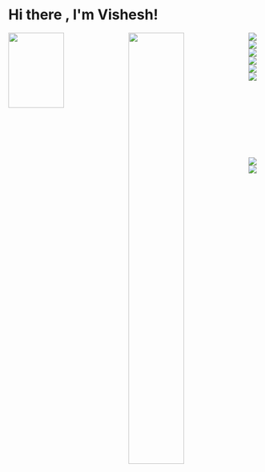# Hi there , I'm Vishesh!
<kbd><img align= "left" width= "47%" height="150px" src="https://github-readme-stats.vercel.app/api?username=Visheshw010&show_icons=true&theme=radical" />
<img align= "left" width= "47%" src="https://github-readme-stats.vercel.app/api/top-langs/?username=Visheshw010&layout=compact" /></kbd>



<img align= "left" src="https://img.shields.io/badge/Adobe%20Illustrator-FF9A00?style=for-the-badge&logo=adobe%20illustrator&logoColor=white"/>
<img align= "left" src="https://img.shields.io/badge/Adobe%20XD-470137?style=for-the-badge&logo=Adobe%20XD&logoColor=#FF61F6"/>
<img align= "left" src="https://img.shields.io/badge/Figma-F24E1E?style=for-the-badge&logo=figma&logoColor=white"/>
<img align= "left" src="https://img.shields.io/badge/HTML5-E34F26?style=for-the-badge&logo=html5&logoColor=white"/>
<img align= "left" src="https://img.shields.io/badge/JavaScript-323330?style=for-the-badge&logo=javascript&logoColor=F7DF1E"/>
<img align= "left" src="https://img.shields.io/badge/Miro-F7C922?style=for-the-badge&logo=Miro&logoColor=050036"/>&emsp;&emsp;&emsp;&emsp;&emsp;&emsp;&emsp;&emsp;&emsp;
<img align= "left" src="https://img.shields.io/badge/css3-%231572B6.svg?style=for-the-badge&logo=css3&logoColor=white"/>
<img align= "left" src="https://img.shields.io/badge/java-%23ED8B00.svg?style=for-the-badge&logo=openjdk&logoColor=white"/>

